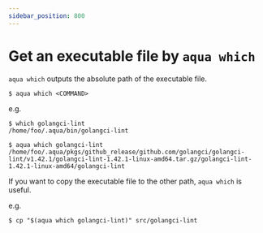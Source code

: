 ```yaml
---
sidebar_position: 800
---
```


# Get an executable file by `aqua which`

`aqua which` outputs the absolute path of the executable file.

```console
$ aqua which <COMMAND>
```

e.g.

```console
$ which golangci-lint
/home/foo/.aqua/bin/golangci-lint

$ aqua which golangci-lint
/home/foo/.aqua/pkgs/github_release/github.com/golangci/golangci-lint/v1.42.1/golangci-lint-1.42.1-linux-amd64.tar.gz/golangci-lint-1.42.1-linux-amd64/golangci-lint
```

If you want to copy the executable file to the other path, `aqua which` is useful.

e.g.

```console
$ cp "$(aqua which golangci-lint)" src/golangci-lint
```
